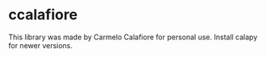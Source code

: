 # ccalafiore 

This library was made by Carmelo Calafiore for personal use. Install calapy for newer versions.
